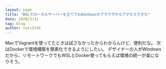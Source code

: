 ```yaml
---
layout: page
title: "WSLでローカルサーバーを立ててもWindowsのブラウザからアクセスできた"
date: 2020/3/31
tag: blog
author: nuts3745
---
```


MacでVagrantを使ってたときは試さなかったからわからんけど、便利だな。
次はDockerで環境構築を簡素化できるようにしたい。
デザイナーの人がWindowsだから、リモートワークでもWSLとDocker使ってもらえば環境の統一が楽になりそう。

